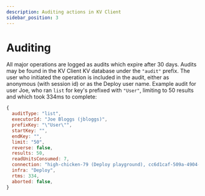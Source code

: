 ```yaml
---
description: Auditing actions in KV Client
sidebar_position: 3
---
```


# Auditing

All major operations are logged as audits which expire after 30 days. Audits may
be found in the KV Client KV database under the `"audit"` prefix. The user who
initiated the operation is included in the audit, either as anonymous (with
session id) or as the Deploy user name. Example audit for user Joe, who ran
`list` for key's prefixed with `"User"`, limiting to 50 results and which took
334ms to complete:

```javascript
{
  auditType: "list",
  executorId: "Joe Bloggs (jbloggs)",
  prefixKey: "\"User\"",
  startKey: "",
  endKey: "",
  limit: "50",
  reverse: false,
  results: 50,
  readUnitsConsumed: 7,
  connection: "high-chicken-79 (Deploy playground), cc6d1caf-509a-4904-a1a0-5118a585331d",
  infra: "Deploy",
  rtms: 334,
  aborted: false,
}
```
